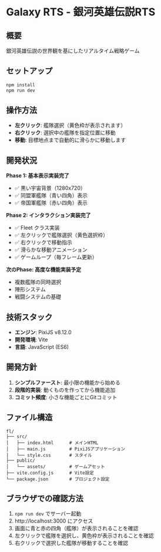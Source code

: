 # Galaxy RTS - 銀河英雄伝説RTS

## 概要
銀河英雄伝説の世界観を基にしたリアルタイム戦略ゲーム

## セットアップ
```bash
npm install
npm run dev
```

## 操作方法
- **左クリック**: 艦隊選択（黄色枠が表示されます）
- **右クリック**: 選択中の艦隊を指定位置に移動
- **移動**: 目標地点まで自動的に滑らかに移動します

## 開発状況
**Phase 1: 基本表示実装完了**
- ✅ 黒い宇宙背景（1280x720）
- ✅ 同盟軍艦隊（青い四角）表示
- ✅ 帝国軍艦隊（赤い四角）表示

**Phase 2: インタラクション実装完了**
- ✅ Fleet クラス実装
- ✅ 左クリックで艦隊選択（黄色選択枠）
- ✅ 右クリックで移動指示
- ✅ 滑らかな移動アニメーション
- ✅ ゲームループ（毎フレーム更新）

**次のPhase: 高度な機能実装予定**
- 複数艦隊の同時選択
- 陣形システム
- 戦闘システムの基礎

## 技術スタック
- **エンジン**: PixiJS v8.12.0
- **開発環境**: Vite
- **言語**: JavaScript (ES6)

## 開発方針
1. **シンプルファースト**: 最小限の機能から始める
2. **段階的実装**: 動くものを作ってから機能追加
3. **コミット頻度**: 小さな機能ごとにGitコミット

## ファイル構造
```
fl/
├── src/
│   ├── index.html      # メインHTML
│   ├── main.js         # PixiJSアプリケーション
│   └── style.css       # スタイル
├── public/
│   └── assets/         # ゲームアセット
├── vite.config.js      # Vite設定
└── package.json        # プロジェクト設定
```

## ブラウザでの確認方法
1. `npm run dev` でサーバー起動
2. http://localhost:3000 にアクセス
3. 画面に青と赤の四角（艦隊）が表示されることを確認
4. 左クリックで艦隊を選択し、黄色枠が表示されることを確認
5. 右クリックで選択した艦隊が移動することを確認